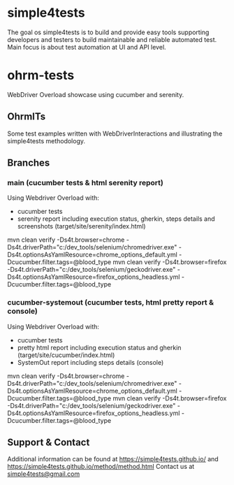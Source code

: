 # simple4tests

The goal os simple4tests is to build and provide easy tools supporting developers and testers to build maintainable and
reliable automated test. Main focus is about test automation at UI and API level.

# ohrm-tests

WebDriver Overload showcase using cucumber and serenity.

## OhrmITs

Some test examples written with WebDriverInteractions and illustrating the simple4tests methodology.

## Branches

### main (cucumber tests & html serenity report)

Using Webdriver Overload with:
- cucumber tests
- serenity report including execution status, gherkin, steps details and screenshots (target/site/serenity/index.html)

mvn clean verify -Ds4t.browser=chrome -Ds4t.driverPath="c:/dev_tools/selenium/chromedriver.exe" -Ds4t.optionsAsYamlResource=chrome_options_default.yml -Dcucumber.filter.tags=@blood_type
mvn clean verify -Ds4t.browser=firefox -Ds4t.driverPath="c:/dev_tools/selenium/geckodriver.exe" -Ds4t.optionsAsYamlResource=firefox_options_headless.yml -Dcucumber.filter.tags=@blood_type

### cucumber-systemout (cucumber tests, html pretty report & console)

Using Webdriver Overload with:
- cucumber tests
- pretty html report including execution status and gherkin (target/site/cucumber/index.html)
- SystemOut report including steps details (console)

mvn clean verify -Ds4t.browser=chrome -Ds4t.driverPath="c:/dev_tools/selenium/chromedriver.exe" -Ds4t.optionsAsYamlResource=chrome_options_default.yml -Dcucumber.filter.tags=@blood_type
mvn clean verify -Ds4t.browser=firefox -Ds4t.driverPath="c:/dev_tools/selenium/geckodriver.exe" -Ds4t.optionsAsYamlResource=firefox_options_headless.yml -Dcucumber.filter.tags=@blood_type

## Support & Contact

Additional information can be found at https://simple4tests.github.io/
and https://simple4tests.github.io/method/method.html
Contact us at simple4tests@gmail.com
